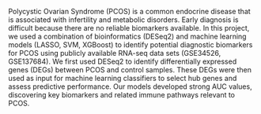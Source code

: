 Polycystic Ovarian Syndrome (PCOS) is a common endocrine disease that is associated with infertility and metabolic disorders. Early diagnosis is difficult because there are no reliable biomarkers available. In this project, we used a combination of bioinformatics (DESeq2) and machine learning models (LASSO, SVM, XGBoost) to identify potential diagnostic biomarkers for PCOS using publicly available RNA-seq data sets (GSE34526, GSE137684). We first used DESeq2 to identify differentially expressed genes (DEGs) between PCOS and control samples. These DEGs were then used as input for machine learning classifiers to select hub genes and assess predictive performance. Our models developed strong AUC values, discovering key biomarkers and related immune pathways relevant to PCOS.
